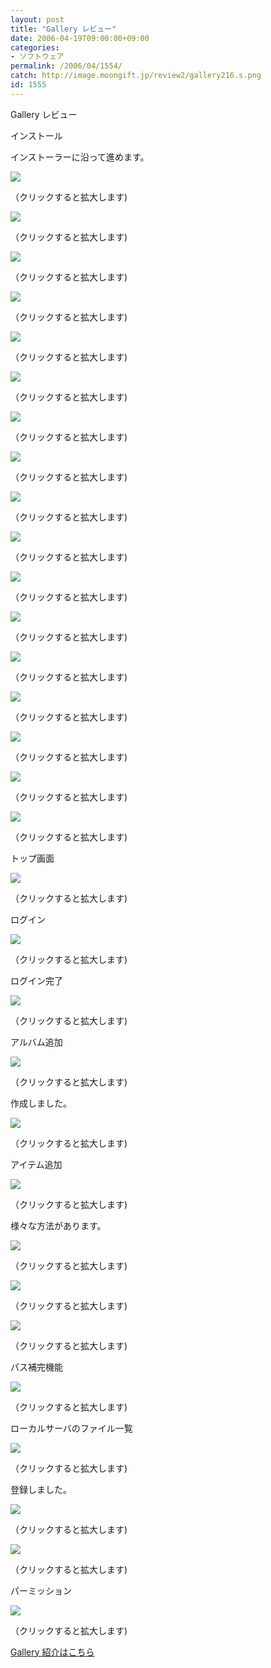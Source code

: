 ```yaml
---
layout: post
title: "Gallery レビュー"
date: 2006-04-19T09:00:00+09:00
categories:
- ソフトウェア
permalink: /2006/04/1554/
catch: http://image.moongift.jp/review2/gallery216.s.png
id: 1555
---
```

Gallery レビュー  
<!--more-->

インストール

  

インストーラーに沿って進めます。

  

[![](http://image.moongift.jp/review2/gallery21.s.png)](http://image.moongift.jp/review2/gallery21.png)  
  
（クリックすると拡大します)

  

[![](http://image.moongift.jp/review2/gallery22.s.png)](http://image.moongift.jp/review2/gallery22.png)  
  
（クリックすると拡大します)

  

[![](http://image.moongift.jp/review2/gallery23.s.png)](http://image.moongift.jp/review2/gallery23.png)  
  
（クリックすると拡大します)

  

[![](http://image.moongift.jp/review2/gallery24.s.png)](http://image.moongift.jp/review2/gallery24.png)  
  
（クリックすると拡大します)

  

[![](http://image.moongift.jp/review2/gallery25.s.png)](http://image.moongift.jp/review2/gallery25.png)  
  
（クリックすると拡大します)

  

[![](http://image.moongift.jp/review2/gallery26.s.png)](http://image.moongift.jp/review2/gallery26.png)  
  
（クリックすると拡大します)

  

[![](http://image.moongift.jp/review2/gallery27.s.png)](http://image.moongift.jp/review2/gallery27.png)  
  
（クリックすると拡大します)

  

[![](http://image.moongift.jp/review2/gallery28.s.png)](http://image.moongift.jp/review2/gallery28.png)  
  
（クリックすると拡大します)

  

[![](http://image.moongift.jp/review2/gallery29.s.png)](http://image.moongift.jp/review2/gallery29.png)  
  
（クリックすると拡大します)

  

[![](http://image.moongift.jp/review2/gallery210.s.png)](http://image.moongift.jp/review2/gallery210.png)  
  
（クリックすると拡大します)

  

[![](http://image.moongift.jp/review2/gallery211.s.png)](http://image.moongift.jp/review2/gallery211.png)  
  
（クリックすると拡大します)

  

[![](http://image.moongift.jp/review2/gallery212.s.png)](http://image.moongift.jp/review2/gallery212.png)  
  
（クリックすると拡大します)

  

[![](http://image.moongift.jp/review2/gallery213.s.png)](http://image.moongift.jp/review2/gallery213.png)  
  
（クリックすると拡大します)

  

[![](http://image.moongift.jp/review2/gallery214.s.png)](http://image.moongift.jp/review2/gallery214.png)  
  
（クリックすると拡大します)

  

[![](http://image.moongift.jp/review2/gallery215.s.png)](http://image.moongift.jp/review2/gallery215.png)  
  
（クリックすると拡大します)

  

[![](http://image.moongift.jp/review2/gallery216.s.png)](http://image.moongift.jp/review2/gallery216.png)  
  
（クリックすると拡大します)

  

[![](http://image.moongift.jp/review2/gallery217.s.png)](http://image.moongift.jp/review2/gallery217.png)  
  
（クリックすると拡大します)

  

トップ画面

  

[![](http://image.moongift.jp/review2/gallery218.s.png)](http://image.moongift.jp/review2/gallery218.png)  
  
（クリックすると拡大します)

  

ログイン

  

[![](http://image.moongift.jp/review2/gallery219.s.png)](http://image.moongift.jp/review2/gallery219.png)  
  
（クリックすると拡大します)

  

ログイン完了

  

[![](http://image.moongift.jp/review2/gallery220.s.png)](http://image.moongift.jp/review2/gallery220.png)  
  
（クリックすると拡大します)

  

アルバム追加

  

[![](http://image.moongift.jp/review2/gallery221.s.png)](http://image.moongift.jp/review2/gallery221.png)  
  
（クリックすると拡大します)

  

作成しました。

  

[![](http://image.moongift.jp/review2/gallery222.s.png)](http://image.moongift.jp/review2/gallery222.png)  
  
（クリックすると拡大します)

  

アイテム追加

  

[![](http://image.moongift.jp/review2/gallery223.s.png)](http://image.moongift.jp/review2/gallery223.png)  
  
（クリックすると拡大します)

  

様々な方法があります。

  

[![](http://image.moongift.jp/review2/gallery224.s.png)](http://image.moongift.jp/review2/gallery224.png)  
  
（クリックすると拡大します)

  

[![](http://image.moongift.jp/review2/gallery225.s.png)](http://image.moongift.jp/review2/gallery225.png)  
  
（クリックすると拡大します)

  

[![](http://image.moongift.jp/review2/gallery226.s.png)](http://image.moongift.jp/review2/gallery226.png)  
  
（クリックすると拡大します)

  

パス補完機能

  

[![](http://image.moongift.jp/review2/gallery227.s.png)](http://image.moongift.jp/review2/gallery227.png)  
  
（クリックすると拡大します)

  

ローカルサーバのファイル一覧

  

[![](http://image.moongift.jp/review2/gallery228.s.png)](http://image.moongift.jp/review2/gallery228.png)  
  
（クリックすると拡大します)

  

登録しました。

  

[![](http://image.moongift.jp/review2/gallery229.s.png)](http://image.moongift.jp/review2/gallery229.png)  
  
（クリックすると拡大します)

  

[![](http://image.moongift.jp/review2/gallery230.s.png)](http://image.moongift.jp/review2/gallery230.png)  
  
（クリックすると拡大します)

  

パーミッション

  

[![](http://image.moongift.jp/review2/gallery231.s.png)](http://image.moongift.jp/review2/gallery231.png)  
  
（クリックすると拡大します)

  

[Gallery 紹介はこちら](http://oss.moongift.jp/intro/i-1550.html)

